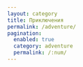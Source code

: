 ```yaml
---
layout: category
title: Приключения
permalink: /adventure/
pagination: 
  enabled: true
  category: adventure
  permalink: /:num/
---
```


